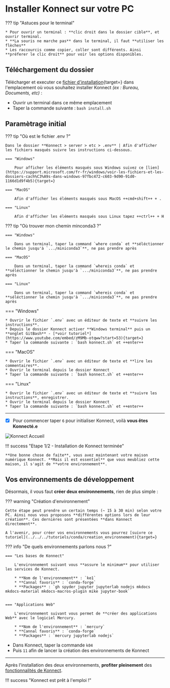 # **Installer Konnect sur votre PC**

??? tip "Astuces pour le terminal"

    * Pour ouvrir un terminal : **clic droit dans le dossier cible**, et ouvrir terminal.
    * **La souris ne marche pas** dans le terminal, il faut **utiliser les flèches**
    * Les raccourcis comme copier, coller sont différents. Ainsi **préferer le clic droit** pour voir les options disponibles.

## Téléchargement du dossier

Télécharger et executer ce [fichier d'installation](https://konsilion.nohost.me/nextcloud/s/DrQQe3W2ysy49D3){target=} dans l'emplacement où vous souhaitez installer Konnect *(ex : Bureau, Documents, etc)* :
    
* Ouvrir un terminal dans ce même emplacement
* Taper la commande suivante : `bash install.sh`

## Paramètrage initial

??? tip "Où est le fichier .env ?"

    Dans le dossier **Konnect > server > etc > .env** | Afin d'afficher les fichiers masqués suivre les instructions ci-dessous.

    === "Windows"

        Pour afficher les éléments masqués sous Windows suivez ce [lien](https://support.microsoft.com/fr-fr/windows/voir-les-fichiers-et-les-dossiers-cach%C3%A9s-dans-windows-97fbc472-c603-9d90-91d0-1166d1d9f4b5){target=}
        
    === "MacOS"
    
        Afin d'afficher les éléments masqués sous MacOS ++cmd+shift++ + .
    
    === "Linux"
    
        Afin d'afficher les éléments masqués sous Linux tapez ++ctrl++ + H



??? tip "Où trouver mon chemin minconda3 ?"

    === "Windows"
    
        Dans un terminal, taper la command `where conda` et **séléctionner le chemin jusqu'à `.../miniconda3`**, ne pas prendre après
        
    === "MacOS"
    
        Dans un terminal, taper la command `whereis conda` et **séléctionner le chemin jusqu'à `.../miniconda3`**, ne pas prendre après
        
    === "Linux"
    
        Dans un terminal, taper la command `whereis conda` et **séléctionner le chemin jusqu'à `.../miniconda3`**, ne pas prendre après




=== "Windows"

    * Ouvrir le fichier `.env` avec un éditeur de texte et **suivre les instructions**.
    * Depuis le dossier Konnect activer **Windows terminal** puis un **onglet GitBash** - [*voir tutoriel*](https://www.youtube.com/embed/zM9Mb-otqww?start=53){target=}
    * Taper la commande suivante : `bash konnect.sh` et ++enter++

=== "MacOS"
 
    * Ouvrir le fichier `.env` avec un éditeur de texte et **lire les commentaires**.
    * Ouvrir le terminal depuis le dossier Konnect
    * Taper la commande suivante : `bash konnect.sh` et ++enter++

=== "Linux"

    * Ouvrir le fichier `.env` avec un éditeur de texte et **suivre les instructions**, enregistrer.
    * Ouvrir le terminal depuis le dossier Konnect
    * Taper la commande suivante : `bash konnect.sh` et ++enter++
  

---
    
- [x] Pour commencer taper `6` pour initialiser Konnect, voilà **vous êtes Konnecté.e**

![Konnect Accueil](../../images/konnect_accueil.png)


!!! success "Etape 1/2 - Installation de Konnect terminée"
    
    **Une bonne chose de faite**, vous avez maintenant votre maison numérique Konnect. **Mais il est essentiel** que vous meubliez cette maison, il s'agit de **votre environnement**.


## Vos environnements de développement

Désormais, il vous faut **créer deux environnements**, rien de plus simple :



??? warning "Création d'environnement"

    Cette étape peut prendre un certain temps (~ 15 à 30 min) selon votre PC. Ainsi nous vous proposons **différentes options lors de leur création**. Ces dernières sont présentées **dans Konnect directement**.
    
    A l'avenir, pour créer vos environnements vous pourrez [suivre ce tutoriel](../../../tutoriels/conda/creation_environnement){target=} 


??? info "De quels environnements parlons nous ?"

    === "Les bases de Konnect"

        L'environnement suivant vous **assure le minimum** pour utiliser les services de Konnect.

        * **Nom de l'environnement** : `ke1`
        * **Cannal favoris** : `conda-forge`
        * **Packages** : `gh spyder jupyter jupyterlab nodejs mkdocs mkdocs-material mkdocs-macros-plugin mike jupyter-book`


    === "Applications Web"

        L'environnement suivant vous permet de **créer des applications Web** avec le logiciel Mercury.

        * **Nom de l'environnement** : `mercury`
        * **Cannal favoris** : `conda-forge`
        * **Packages** : `mercury jupyterlab nodejs`
        

* Dans Konnect, taper la commande `k04`
* Puis `11` afin de lancer la création des environnements de Konnect 

---

Après l'installation des deux environnements, **profiter pleinement** des [fonctionnalités de Konnect](../../fonctionnalites/interfaces). 

!!! success "Konnect est prêt à l'emploi !"


<br>

<style>
  .md-content__button {
    display: none;
  }
</style>